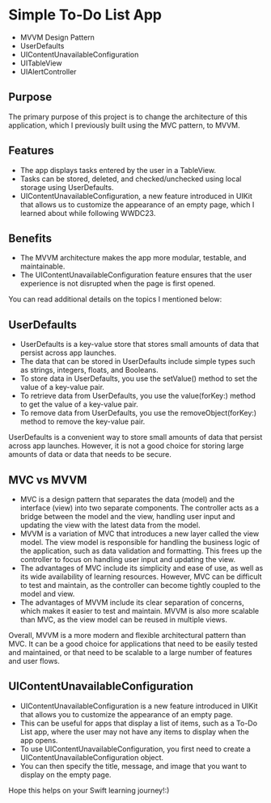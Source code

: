 # Simple To-Do List App
* MVVM Design Pattern
* UserDefaults
* UIContentUnavailableConfiguration
* UITableView
* UIAlertController

## Purpose

The primary purpose of this project is to change the architecture of this application, which I previously built using the MVC pattern, to MVVM.

## Features

* The app displays tasks entered by the user in a TableView.
* Tasks can be stored, deleted, and checked/unchecked using local storage using UserDefaults. 
* UIContentUnavailableConfiguration, a new feature introduced in UIKit that allows us to customize the appearance of an empty page, which I learned about while following WWDC23.

## Benefits

* The MVVM architecture makes the app more modular, testable, and maintainable. 
* The UIContentUnavailableConfiguration feature ensures that the user experience is not disrupted when the page is first opened.

You can read additional details on the topics I mentioned below:

## UserDefaults

* UserDefaults is a key-value store that stores small amounts of data that persist across app launches.
* The data that can be stored in UserDefaults include simple types such as strings, integers, floats, and Booleans.
* To store data in UserDefaults, you use the setValue() method to set the value of a key-value pair.
* To retrieve data from UserDefaults, you use the value(forKey:) method to get the value of a key-value pair.
* To remove data from UserDefaults, you use the removeObject(forKey:) method to remove the key-value pair.

UserDefaults is a convenient way to store small amounts of data that persist across app launches. However, it is not a good choice for storing large amounts of data or data that needs to be secure.

## MVC vs MVVM

* MVC is a design pattern that separates the data (model) and the interface (view) into two separate components. 
The controller acts as a bridge between the model and the view, handling user input and updating the view with the latest data from the model.
* MVVM is a variation of MVC that introduces a new layer called the view model. The view model is responsible for handling the business logic of the application, such as data validation and formatting. This frees up the controller to focus on handling user input and updating the view.
* The advantages of MVC include its simplicity and ease of use, as well as its wide availability of learning resources. However, MVC can be difficult to test and maintain, as the controller can become tightly coupled to the model and view.
* The advantages of MVVM include its clear separation of concerns, which makes it easier to test and maintain. MVVM is also more scalable than MVC, as the view model can be reused in multiple views.

Overall, MVVM is a more modern and flexible architectural pattern than MVC. It can be a good choice for applications that need to be easily tested and maintained, or that need to be scalable to a large number of features and user flows.

## UIContentUnavailableConfiguration

* UIContentUnavailableConfiguration is a new feature introduced in UIKit that allows you to customize the appearance of an empty page. 
* This can be useful for apps that display a list of items, such as a To-Do List app, where the user may not have any items to display when the app opens.
* To use UIContentUnavailableConfiguration, you first need to create a UIContentUnavailableConfiguration object.
* You can then specify the title, message, and image that you want to display on the empty page.

Hope this helps on your Swift learning journey!:)

